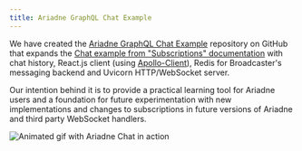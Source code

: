 ```yaml
---
title: Ariadne GraphQL Chat Example
---
```


We have created the [Ariadne GraphQL Chat Example](https://github.com/mirumee/ariadne-graphql-chat-example) repository on GitHub that expands the [Chat example from "Subscriptions" documentation](/docs/subscriptions#simple-chat-example) with chat history, React.js client (using [Apollo-Client](https://www.apollographql.com/docs/react/data/subscriptions/)), Redis for Broadcaster's messaging backend and Uvicorn HTTP/WebSocket server.

Our intention behind it is to provide a practical learning tool for Ariadne users and a foundation for future experimentation with new implementations and changes to subscriptions in future versions of Ariadne and third party WebSocket handlers.

![Animated gif with Ariadne Chat in action](https://user-images.githubusercontent.com/750553/205963257-39d062a8-34d5-4f65-b8a5-608aee5c2a46.gif)